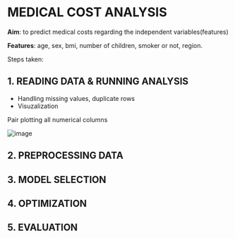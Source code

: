 # MEDICAL COST ANALYSIS

**Aim**: to predict medical costs regarding the independent variables(features)

**Features**: age, sex, bmi, number of children, smoker or not, region.


Steps taken: 
## 1. READING DATA & RUNNING ANALYSIS
  - Handling missing values, duplicate rows
  - Visuzalization

Pair plotting all numerical columns 

![image](https://github.com/senanuryilmaz/ml-bootcamp/assets/52930379/9e5c9d7e-a73d-4157-bc31-5b1b1587e816)





## 2. PREPROCESSING DATA
## 3. MODEL SELECTION
## 4. OPTIMIZATION
## 5. EVALUATION




